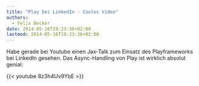 ```yaml
---
title: "Play bei LinkedIn - Cooles Video"
authors:
  - Felix Becker
date: 2014-05-16T19:23:36+02:00
lastmod: 2014-05-16T19:23:36+02:00
---
```


Habe gerade bei Youtube einen Jax-Talk zum Einsatz des Playframeworks bei LinkedIn gesehen. Das Async-Handling von Play ist wirklich absolut genial:

{{< youtube 8z3h4Uv9YbE >}}
